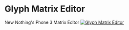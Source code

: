 # Glyph Matrix Editor
New Nothing's Phone 3 Matrix Editor
[![Glyph Matrix Editor](https://github.com/user-attachments/assets/87f2a0ea-5fce-4fc2-a172-4f3dee523d22)]([https://example.com](https://pauwma.github.io/GlyphMatrixPaint/))
